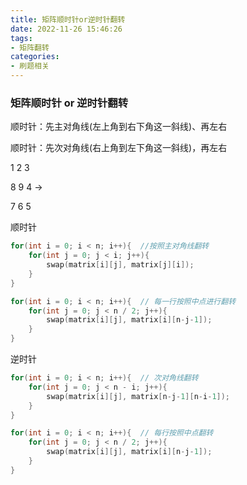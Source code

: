 ```yaml
---
title: 矩阵顺时针or逆时针翻转
date: 2022-11-26 15:46:26
tags:
- 矩阵翻转
categories:
- 刷题相关
---
```


### 矩阵顺时针 or 逆时针翻转

顺时针：先主对角线(左上角到右下角这一斜线)、再左右

顺时针：先次对角线(右上角到左下角这一斜线)，再左右

<!-- more -->

1 2 3   

8 9 4 ->  

7 6 5



顺时针

```c++
for(int i = 0; i < n; i++){  //按照主对角线翻转
    for(int j = 0; j < i; j++){
        swap(matrix[i][j], matrix[j][i]);
    }
}

for(int i = 0; i < n; i++){  // 每一行按照中点进行翻转
    for(int j = 0; j < n / 2; j++){
        swap(matrix[i][j], matrix[i][n-j-1]);
    }
}
```

逆时针

```c++
for(int i = 0; i < n; i++){  // 次对角线翻转
    for(int j = 0; j < n - i; j++){
        swap(matrix[i][j], matrix[n-j-1][n-i-1]);
    }
}

for(int i = 0; i < n; i++){  // 每行按照中点翻转
    for(int j = 0; j < n / 2; j++){
        swap(matrix[i][j], matrix[i][n-j-1]);
    }
}
```
